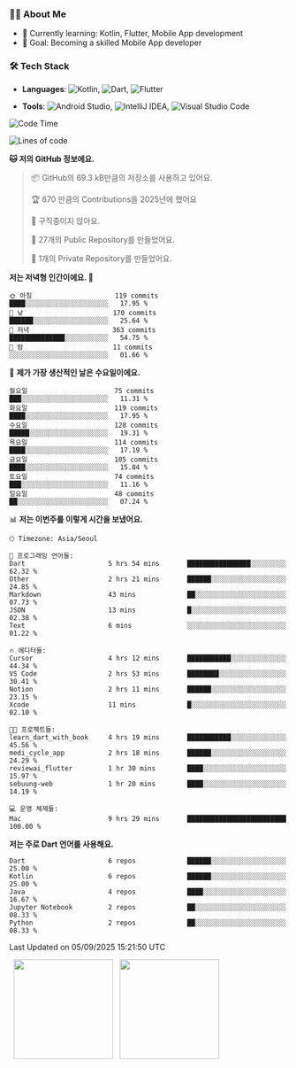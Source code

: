 ### 👨‍💻 About Me
- 🌱 Currently learning: Kotlin, Flutter, Mobile App development
- 🎯 Goal: Becoming a skilled Mobile App developer

### 🛠 Tech Stack
- **Languages**: ![Kotlin](https://img.shields.io/badge/Kotlin-0095D5?style=flat-square&logo=kotlin&logoColor=white), ![Dart](https://img.shields.io/badge/Dart-0175C2?style=flat-square&logo=dart&logoColor=white), ![Flutter](https://img.shields.io/badge/Flutter-02569B?style=flat-square&logo=flutter&logoColor=white)

- **Tools**:
![Android Studio](https://img.shields.io/badge/Android%20Studio-3DDC84?style=flat-square&logo=android-studio&logoColor=white), 
![IntelliJ IDEA](https://img.shields.io/badge/IntelliJ%20IDEA-000000?style=flat-square&logo=intellij-idea&logoColor=white), 
![Visual Studio Code](https://img.shields.io/badge/VS%20Code-007ACC?style=flat-square&logo=visual-studio-code&logoColor=white)

<!--START_SECTION:waka-->
![Code Time](http://img.shields.io/badge/Code%20Time-251%20hrs%2038%20mins-blue)

![Lines of code](https://img.shields.io/badge/%EC%A0%80%EB%8A%94%20%EC%97%AC%ED%83%9C%EA%B9%8C%EC%A7%80%20-348.2%20thousand%20%EC%A4%84%EC%9D%98%20%EC%BD%94%EB%93%9C%EB%A5%BC%20%EC%9E%91%EC%84%B1%ED%96%88%EC%96%B4%EC%9A%94.-blue)

**🐱 저의 GitHub 정보에요.** 

> 📦 GitHub의 69.3 kB만큼의 저장소를 사용하고 있어요. 
 > 
> 🏆 670 만큼의 Contributions을 2025년에 했어요
 > 
> 🚫 구직중이지 않아요.
 > 
> 📜 27개의 Public Repository를 만들었어요. 
 > 
> 🔑 1개의 Private Repository를 만들었어요. 
 > 
**저는 저녁형 인간이에요. 🦉** 

```text
🌞 아침                     119 commits         ████░░░░░░░░░░░░░░░░░░░░░   17.95 % 
🌆 낮　                     170 commits         ██████░░░░░░░░░░░░░░░░░░░   25.64 % 
🌃 저녁                     363 commits         ██████████████░░░░░░░░░░░   54.75 % 
🌙 밤　                     11 commits          ░░░░░░░░░░░░░░░░░░░░░░░░░   01.66 % 
```
📅 **제가 가장 생산적인 날은 수요일이에요.** 

```text
월요일                      75 commits          ███░░░░░░░░░░░░░░░░░░░░░░   11.31 % 
화요일                      119 commits         ████░░░░░░░░░░░░░░░░░░░░░   17.95 % 
수요일                      128 commits         █████░░░░░░░░░░░░░░░░░░░░   19.31 % 
목요일                      114 commits         ████░░░░░░░░░░░░░░░░░░░░░   17.19 % 
금요일                      105 commits         ████░░░░░░░░░░░░░░░░░░░░░   15.84 % 
토요일                      74 commits          ███░░░░░░░░░░░░░░░░░░░░░░   11.16 % 
일요일                      48 commits          ██░░░░░░░░░░░░░░░░░░░░░░░   07.24 % 
```


📊 **저는 이번주를 이렇게 시간을 보냈어요.** 

```text
🕑︎ Timezone: Asia/Seoul

💬 프로그래밍 언어들: 
Dart                     5 hrs 54 mins       ████████████████░░░░░░░░░   62.32 % 
Other                    2 hrs 21 mins       ██████░░░░░░░░░░░░░░░░░░░   24.85 % 
Markdown                 43 mins             ██░░░░░░░░░░░░░░░░░░░░░░░   07.73 % 
JSON                     13 mins             █░░░░░░░░░░░░░░░░░░░░░░░░   02.38 % 
Text                     6 mins              ░░░░░░░░░░░░░░░░░░░░░░░░░   01.22 % 

🔥 에디터들: 
Cursor                   4 hrs 12 mins       ███████████░░░░░░░░░░░░░░   44.34 % 
VS Code                  2 hrs 53 mins       ████████░░░░░░░░░░░░░░░░░   30.41 % 
Notion                   2 hrs 11 mins       ██████░░░░░░░░░░░░░░░░░░░   23.15 % 
Xcode                    11 mins             █░░░░░░░░░░░░░░░░░░░░░░░░   02.10 % 

🐱‍💻 프로젝트들: 
learn_dart_with_book     4 hrs 19 mins       ███████████░░░░░░░░░░░░░░   45.56 % 
medi_cycle_app           2 hrs 18 mins       ██████░░░░░░░░░░░░░░░░░░░   24.29 % 
reviewai_flutter         1 hr 30 mins        ████░░░░░░░░░░░░░░░░░░░░░   15.97 % 
sebuung-web              1 hr 20 mins        ████░░░░░░░░░░░░░░░░░░░░░   14.19 % 

💻 운영 체제들: 
Mac                      9 hrs 29 mins       █████████████████████████   100.00 % 
```

**저는 주로 Dart 언어를 사용해요.** 

```text
Dart                     6 repos             ██████░░░░░░░░░░░░░░░░░░░   25.00 % 
Kotlin                   6 repos             ██████░░░░░░░░░░░░░░░░░░░   25.00 % 
Java                     4 repos             ████░░░░░░░░░░░░░░░░░░░░░   16.67 % 
Jupyter Notebook         2 repos             ██░░░░░░░░░░░░░░░░░░░░░░░   08.33 % 
Python                   2 repos             ██░░░░░░░░░░░░░░░░░░░░░░░   08.33 % 
```




 Last Updated on 05/09/2025 15:21:50 UTC
<!--END_SECTION:waka-->

<p>
  <img height="180em" src="https://github-readme-stats.vercel.app/api?username=JongHyun070105&show_icons=true&include_all_commits=true&bg_color=0d1117&title_color=ffffff&text_color=c9d1d9&icon_color=79ff97">
  <img height="180em" src="https://github-readme-stats.vercel.app/api/top-langs/?username=JongHyun070105&layout=compact&langs_count=4&bg_color=0d1117&title_color=ffffff&text_color=c9d1d9&hide=php,jupyter%20notebook&hide_repo=EcoStep,mimir,git-session">
</p>
